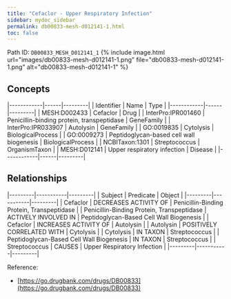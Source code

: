 ```yaml
---
title: "Cefaclor - Upper Respiratory Infection"
sidebar: mydoc_sidebar
permalink: db00833-mesh-d012141-1.html
toc: false 
---
```



Path ID: `DB00833_MESH_D012141_1`
{% include image.html url="images/db00833-mesh-d012141-1.png" file="db00833-mesh-d012141-1.png" alt="db00833-mesh-d012141-1" %}

## Concepts

|------------|------|---------|
| Identifier | Name | Type    |
|------------|------|---------|
| MESH:D002433 | Cefaclor | Drug |
| InterPro:IPR001460 | Penicillin-binding protein, transpeptidase | GeneFamily |
| InterPro:IPR033907 | Autolysin | GeneFamily |
| GO:0019835 | Cytolysis | BiologicalProcess |
| GO:0009273 | Peptidoglycan-based cell wall biogenesis | BiologicalProcess |
| NCBITaxon:1301 | Streptococcus | OrganismTaxon |
| MESH:D012141 | Upper respiratory infection | Disease |
|------------|------|---------|

## Relationships

|---------|-----------|---------|
| Subject | Predicate | Object  |
|---------|-----------|---------|
| Cefaclor | DECREASES ACTIVITY OF | Penicillin-Binding Protein, Transpeptidase |
| Penicillin-Binding Protein, Transpeptidase | ACTIVELY INVOLVED IN | Peptidoglycan-Based Cell Wall Biogenesis |
| Cefaclor | INCREASES ACTIVITY OF | Autolysin |
| Autolysin | POSITIVELY CORRELATED WITH | Cytolysis |
| Cytolysis | IN TAXON | Streptococcus |
| Peptidoglycan-Based Cell Wall Biogenesis | IN TAXON | Streptococcus |
| Streptococcus | CAUSES | Upper Respiratory Infection |
|---------|-----------|---------|

Reference: 
  - [https://go.drugbank.com/drugs/DB00833](https://go.drugbank.com/drugs/DB00833)
